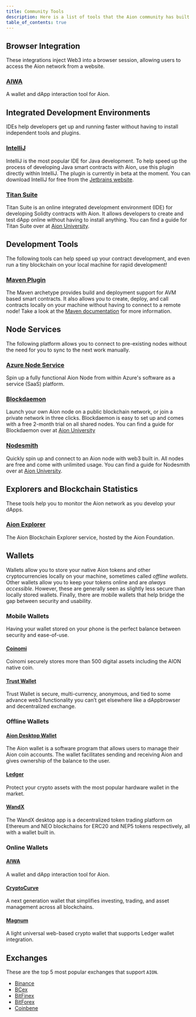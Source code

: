 ```yaml
---
title: Community Tools
description: Here is a list of tools that the Aion community has built. While some of the internal developers at the Aion Foundation help out with these projects, none of the tools listed on this page are officially supported by the Aion Foundation. Each tool has it's own support and installation processes. Check out the GitHub pages of each project to learn more about what's going on. For more general help, you can post any issues or questions on StackOverflow, using the AION tag.
table_of_contents: true
---
```


## Browser Integration

These integrations inject Web3 into a browser session, allowing users to access the Aion network from a website.

### [AIWA](https://getaiwa.com/)

A wallet and dApp interaction tool for Aion.

## Integrated Development Environments

IDEs help developers get up and running faster without having to install independent tools and plugins.

### [IntelliJ](https://github.com/satran004/aion4j-idea-plugin)

IntelliJ is the most popular IDE for Java development. To help speed up the process of developing Java smart contracts with Aion, use this plugin directly within IntelliJ. The plugin is currently in beta at the moment. You can download IntelliJ for free from the [Jetbrains website](https://www.jetbrains.com/idea/download/).

### [Titan Suite](https://titan-suite.com/)

Titan Suite is an online integrated development environment (IDE) for developing Solidty contracts with Aion. It allows developers to create and test dApp online without having to install anything. You can find a guide for Titan Suite over at [Aion University](https://learn.aion.network/docs/titan-suite).

## Development Tools

The following tools can help speed up your contract development, and even run a tiny blockchain on your local machine for rapid development!

### [Maven Plugin](https://github.com/satran004/aion4j-maven-plugin)

The Maven archetype provides build and deployment support for AVM based smart contracts. It also allows you to create, deploy, and call contracts locally on your machine without having to connect to a remote node! Take a look at the [Maven documentation](/developers/tools/maven-cli) for more information.

## Node Services

The following platform allows you to connect to pre-existing nodes without the need for you to sync to the next work manually.

### [Azure Node Service](https://azuremarketplace.microsoft.com/en-in/marketplace/apps/nuco-networks.aionnode?tab=Overview)

Spin up a fully functional Aion Node from within Azure's software as a service (SaaS) platform.

### [Blockdaemon](http://bit.ly/blockdaemon-aion-node)

Launch your own Aion node on a public blockchain network, or join a private network in three clicks. Blockdaemon is easy to set up and comes with a free 2-month trial on all shared nodes. You can find a guide for Blockdaemon over at [Aion University](https://learn.aion.network/docs/blockdaemon)

### [Nodesmith](https://nodesmith.io/)

Quickly spin up and connect to an Aion node with web3 built in. All nodes are free and come with unlimited usage. You can find a guide for Nodesmith over at [Aion University](https://learn.aion.network/docs/nodesmith).

## Explorers and Blockchain Statistics

These tools help you to monitor the Aion network as you develop your dApps.

### [Aion Explorer](https://mainnet.aion.network/#/dashboard)

The Aion Blockchain Explorer service, hosted by the Aion Foundation.

## Wallets

Wallets allow you to store your native Aion tokens and other cryptocurrencies locally on your machine, sometimes called _offline wallets_. Other wallets allow you to keep your tokens online and are _always accessible_. However, these are generally seen as slightly less secure than locally stored wallets. Finally, there are mobile wallets that help bridge the gap between security and usability.

### Mobile Wallets

Having your wallet stored on your phone is the perfect balance between security and ease-of-use.

#### [Coinomi](https://www.coinomi.com/)

Coinomi securely stores more than 500 digital assets including the AION native coin.

#### [Trust Wallet](https://blog.aion.network/trust-wallet-adds-support-for-aion-c063e450652c)

Trust Wallet is secure, multi-currency, anonymous, and tied to some advance web3 functionality you can’t get elsewhere like a dAppbrowser and decentralized exchange.

### Offline Wallets

#### [Aion Desktop Wallet](https://github.com/aionnetwork/aion_ui/releases/tag/v1.0.0)

The Aion wallet is a software program that allows users to manage their Aion coin accounts. The wallet facilitates sending and receiving Aion and gives ownership of the balance to the user.

#### [Ledger](https://www.ledger.com/)

Protect your crypto assets with the most popular hardware wallet in the market.

#### [WandX](https://www.wandx.co/)
The WandX desktop app is a decentralized token trading platform on Ethereum and NEO blockchains for ERC20 and NEP5 tokens respectively, all with a wallet built in.

### Online Wallets

#### [AIWA](https://getaiwa.com/)

A wallet and dApp interaction tool for Aion.

#### [CryptoCurve](https://cryptocurve.io/wallet)

A next generation wallet that simplifies investing, trading, and asset management across all blockchains.

#### [Magnum](https://magnumwallet.co/)

A light universal web-based crypto wallet that supports Ledger wallet integration.

## Exchanges

These are the top 5 most popular exchanges that support `AION`.

- [Binance](https://www.binance.com)
- [BCex](https://www.bcex.ca/)
- [BitFinex](https://www.bitfinex.com/)
- [BitForex](https://bitforex.com/)
- [Coinbene](https://www.coinbene.com/)